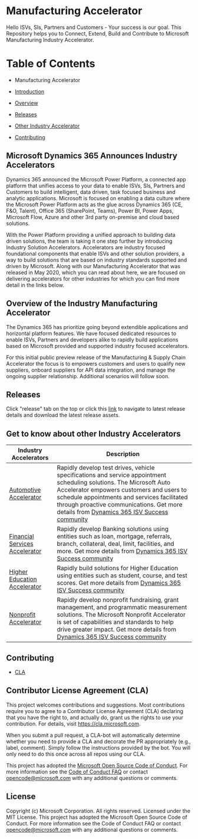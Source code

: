 # Manufacturing Accelerator
Hello ISVs, SIs, Partners and Customers - Your success is our goal.
This Repository helps you to Connect, Extend, Build and Contribute to Microsoft Manufacturing Industry Accelerator.

# Table of Contents

*  Manufacturing Accelerator

  * [Introduction](#Microsoft-Dynamics-365-Announces-Industry-Accelerators)
  * [Overview](#Overview-of-the-Industry-Manufacturing-Accelerator)
  * [Releases](#Releases)
  * [Other Industry Accelerator](#Get-to-know-about-other-Industry-Accelerators)
  * [Contributing](#Contributing)
  
  
## Microsoft Dynamics 365 Announces Industry Accelerators

Dynamics 365 announced the Microsoft Power Platform, a connected app platform that unifies access to your data to enable ISVs, SIs, Partners and Customers to build intelligent, data driven, task focused business and analytic applications. Microsoft is focused on enabling a data culture where the Microsoft Power Platform acts as the glue across Dynamics 365 (CE, F&O, Talent), Office 365 (SharePoint, Teams), Power BI, Power Apps, Microsoft Flow, Azure and other 3rd party on-premise and cloud based solutions.

With the Power Platform providing a unified approach to building data driven solutions, the team is taking it one step further by introducing Industry Solution Accelerators. Accelerators are industry focused foundational components that enable ISVs and other solution providers, a way to build solutions that are based on industry standards supported and driven by Microsoft. Along with our Manufacturing Accelerator that was released in May 2020, which you can read about here, we are focused on delivering accelerators for other industries for which you can find more detail in the links below.

## Overview of the Industry Manufacturing Accelerator

The Dynamics 365 has prioritize going beyond extendible applications and horizontal platform features. We have focused dedicated resources to enable ISVs, Partners and developers alike to rapidly build applications based on Microsoft provided and supported industry focused accelerators.

For this initial public preview release of the Manufacturing & Supply Chain Accelerator the focus is to empowers customers and users to qualify new suppliers, onboard suppliers for API data integration, and manage the ongoing supplier relationship.  Additional scenarios will follow soon.

## Releases

Click "release" tab on the top or click this [link](https://github.com/microsoft/Industry-Accelerator-Manufacturing/releases) to navigate to latest release details and download the latest release assets.


## Get to know about other Industry Accelerators

| Industry Accelerators | Description |
|-------------|----------------------|
| [Automotive Accelerator](https://github.com/Microsoft/Industry-Accelerator-Automotive) |  Rapidly develop test drives, vehicle specifications and service appointment scheduling solutions. The Microsoft Auto Accelerator empowers customers and users to schedule appointments and services facilitated through proactive communications. Get more details from [Dynamics 365 ISV Success community](https://community.dynamics.com/365/b/dynamics365isvsuccess)|
| [Financial Services Accelerator](https://github.com/Microsoft/Industry-Accelerator-FinancialServices) | Rapidly develop Banking solutions using entities such as loan, mortgage, referrals, branch, collateral, deal, limit, facilities, and more. Get more details from [Dynamics 365 ISV Success community](https://community.dynamics.com/365/b/dynamics365isvsuccess)|
| [Higher Education Accelerator](https://github.com/Microsoft/Industry-Accelerator-Education) |  Rapidly build solutions for Higher Education using entities such as student, course, and test scores.  Get more details from [Dynamics 365 ISV Success community](https://community.dynamics.com/365/b/dynamics365isvsuccess)|
| [Nonprofit Accelerator](https://github.com/Microsoft/Industry-Accelerator-Nonprofit) |  Rapidly develop nonprofit fundraising, grant management, and programmatic measurement solutions. The Microsoft Nonprofit Accelerator is set of capabilities and standards to help drive greater impact. Get more details from [Dynamics 365 ISV Success community](https://community.dynamics.com/365/b/dynamics365isvsuccess)|

## Contributing

* [CLA](#Contributor-License-Agreement-(CLA))

## Contributor License Agreement (CLA)
This project welcomes contributions and suggestions.  Most contributions require you to agree to a
Contributor License Agreement (CLA) declaring that you have the right to, and actually do, grant us
the rights to use your contribution. For details, visit https://cla.microsoft.com.

When you submit a pull request, a CLA-bot will automatically determine whether you need to provide
a CLA and decorate the PR appropriately (e.g., label, comment). Simply follow the instructions
provided by the bot. You will only need to do this once across all repos using our CLA.

This project has adopted the [Microsoft Open Source Code of Conduct](https://opensource.microsoft.com/codeofconduct/).
For more information see the [Code of Conduct FAQ](https://opensource.microsoft.com/codeofconduct/faq/) or
contact [opencode@microsoft.com](mailto:opencode@microsoft.com) with any additional questions or comments.

## License
Copyright (c) Microsoft Corporation. All rights reserved.
Licensed under the MIT License.
This project has adopted the Microsoft Open Source Code of Conduct. For more information see the Code of Conduct FAQ or contact opencode@microsoft.com with any additional questions or comments.

